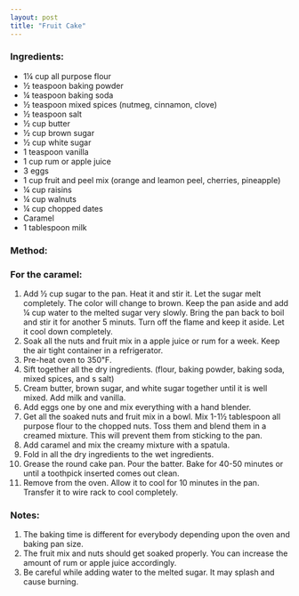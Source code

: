```yaml
---
layout: post
title: "Fruit Cake"
---
```




### Ingredients:
* 1¼ cup all purpose flour
* ½ teaspoon baking powder
* ¼ teaspoon baking soda
* ½ teaspoon mixed spices (nutmeg, cinnamon, clove)
* ½ teaspoon salt
* ½ cup butter
* ½ cup brown sugar
* ½ cup white sugar
* 1 teaspoon vanilla
* 1 cup rum or apple juice
* 3 eggs
* 1 cup fruit and peel mix (orange and leamon peel, cherries, pineapple)
* ¼ cup raisins
* ¼ cup walnuts
* ¼ cup chopped dates
* Caramel
* 1 tablespoon milk

### Method:
### For the caramel: 
1. Add ½ cup sugar to the pan. Heat it and stir it. Let the sugar melt completely. The color will change to brown. Keep the pan aside and add ¼ cup water to the melted sugar very slowly. Bring the pan back to boil and stir it for another 5 minuts. Turn off the flame and keep it aside. Let it cool down completely.
2. Soak all the nuts and fruit mix in a apple juice or rum for a week. Keep the air tight container in a refrigerator.
3. Pre-heat oven to 350℉.
4. Sift together all the dry ingredients. (flour, baking powder, baking soda, mixed spices, and s salt) 
5. Cream butter, brown sugar, and white sugar together until it is well mixed. Add milk and vanilla. 
6. Add eggs one by one and mix everything with a hand blender. 
7. Get all the soaked nuts and fruit mix in a bowl. Mix 1-1½ tablespoon all purpose flour to the chopped nuts. Toss them and blend them in a creamed mixture. This will prevent them from sticking to the pan.
8. Add caramel and mix the creamy mixture with a spatula. 
9. Fold in all the dry ingredients to the wet ingredients. 
10. Grease the round cake pan. Pour the batter. Bake for 40-50 minutes or until a toothpick inserted comes out clean. 
11. Remove from the oven. Allow it to cool for 10 minutes in the pan. Transfer it to wire rack to cool completely. 

### Notes:
1. The baking time is different for everybody depending upon the oven and baking pan size. 
2. The fruit mix and nuts should get soaked properly. You can increase the amount of rum or apple juice accordingly. 
3. Be careful while adding water to the melted sugar. It may splash and cause burning.